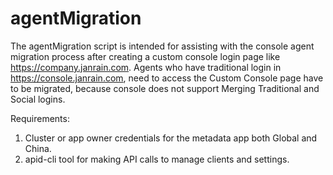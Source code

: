 # agentMigration
The agentMigration script is intended for assisting with the console agent migration process after creating a custom console login page like https://company.janrain.com. Agents who have traditional login in https://console.janrain.com, need to access the Custom Console page have to be migrated, because console does not support Merging Traditional and Social logins.

Requirements:
1. Cluster or app owner credentials for the metadata app both Global and China. 
2. apid-cli tool for making API calls to manage clients and settings.

